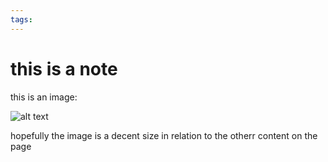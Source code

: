 ```yaml
---
tags: 
---
```




# this is a note

this is an image:

![alt text](https://media.cheatography.com/storage/thumb/superstructor_gitlab-markdown.750.jpg)

hopefully the image is a decent size in relation to the otherr content on the page
